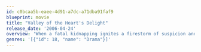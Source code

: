 ```yaml
---
id: c0bcaa5b-eaee-4d91-a7dc-a71dba91faf9
blueprint: movie
title: "Valley of the Heart's Delight"
release_date: '2006-04-24'
overview: 'When a fatal kidnapping ignites a firestorm of suspicion and rage in idyllic 1933 San Jose, California, a hard-nosed young reporter takes on the powers-that-be to prevent the lynching of two men he believes are innocent.'
genres: '[{"id": 18, "name": "Drama"}]'
---
```

